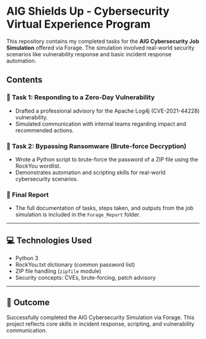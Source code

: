 # AIG Shields Up - Cybersecurity Virtual Experience Program

This repository contains my completed tasks for the **AIG Cybersecurity Job Simulation** offered via Forage. The simulation involved real-world security scenarios like vulnerability response and basic incident response automation.

## Contents

### 🔐 Task 1: Responding to a Zero-Day Vulnerability
- Drafted a professional advisory for the Apache Log4j (CVE-2021-44228) vulnerability.
- Simulated communication with internal teams regarding impact and recommended actions.

### 🧩 Task 2: Bypassing Ransomware (Brute-force Decryption)
- Wrote a Python script to brute-force the password of a ZIP file using the RockYou wordlist.
- Demonstrates automation and scripting skills for real-world cybersecurity scenarios.

### 📄 Final Report
- The full documentation of tasks, steps taken, and outputs from the job simulation is included in the `Forage_Report` folder.

---

## 💻 Technologies Used
- Python 3
- RockYou.txt dictionary (common password list)
- ZIP file handling (`zipfile` module)
- Security concepts: CVEs, brute-forcing, patch advisory

---

## 🏁 Outcome
Successfully completed the AIG Cybersecurity Simulation via Forage. This project reflects core skills in incident response, scripting, and vulnerability communication.